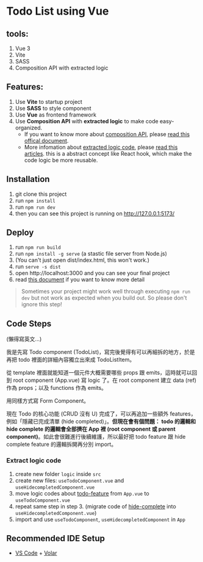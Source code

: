 # Todo List using Vue

## tools:

1. Vue 3
2. Vite
3. SASS
4. Composition API with extracted logic

## Features:

1. Use **Vite** to startup project
2. Use **SASS** to style component
3. Use **Vue** as frontend framework
4. Use **Composition API** with **extracted logic** to make code easy-organized.
    - If you want to know more about <u>composition API</u>, please [read this offical document](https://vuejs.org/guide/introduction.html#composition-api).
    - More infomation about <u>extracted logic code</u>, please [read this articles](https://learnvue.co/tutorials/composition-api-reusability). this is a abstract concept like React hook, which make the code logic be more reusable.

## Installation
1. git clone this project
2. run `npm install`
3. run `npm run dev`
4. then you can see this project is running on http://127.0.0.1:5173/

## Deploy
1. run `npm run build`
2. run `npm install -g serve` (a stastic file server from Node.js)
3. (You can't just open dist/index.html, this won't work.)
4. run `serve -s dist`
5. open http://localhost:3000 and you can see your final project
6. read [this document](https://cli.vuejs.org/guide/deployment.html#previewing-locally) if you want to know more detail

> Sometimes your project might work well through executing `npm run dev` but not work as expected when you build out.  So please don't ignore this step!

## Code Steps
(懶得寫英文...)  

我是先寫 Todo component (TodoList)，寫完後覺得有可以再細拆的地方，於是再把 todo 裡面的詳細內容獨立出來成 TodoListItem。

從 template 裡面就能知道一個元件大概需要哪些 props 跟 emits，這時就可以回到 root component (App.vue) 寫 logic 了。在 root component 建立 data (ref) 作為 props；以及 functions 作為 emits。

用同樣方式寫 Form Component。

現在 Todo 的核心功能 (CRUD 沒有 U) 完成了，可以再追加一些額外 features，例如「隱藏已完成清單 (hide completed)」。**但現在會有個問題： todo 的邏輯和 hide complete 的邏輯會全部擠在 App 裡 (root component 或 parent component)**。如此會很難進行後續維護，所以最好把 todo feature 跟 hide complete feature 的邏輯拆開再分別 import。

### Extract logic code

1. create new folder `logic` inside `src`
2. create new files: `useTodoComponent.vue` and `useHidecompletedComponent.vue`
3. move logic codes about <u>todo-feature</u> from `App.vue` to `useTodoComponent.vue`
4. repeat same step in step 3. (migrate code of <u>hide-complete</u> into `useHidecompletedComponent.vue`)
5. import and use `useTodoComponent`, `useHidecompletedComponent` in `App`

## Recommended IDE Setup

- [VS Code](https://code.visualstudio.com/) + [Volar](https://marketplace.visualstudio.com/items?itemName=Vue.volar)
